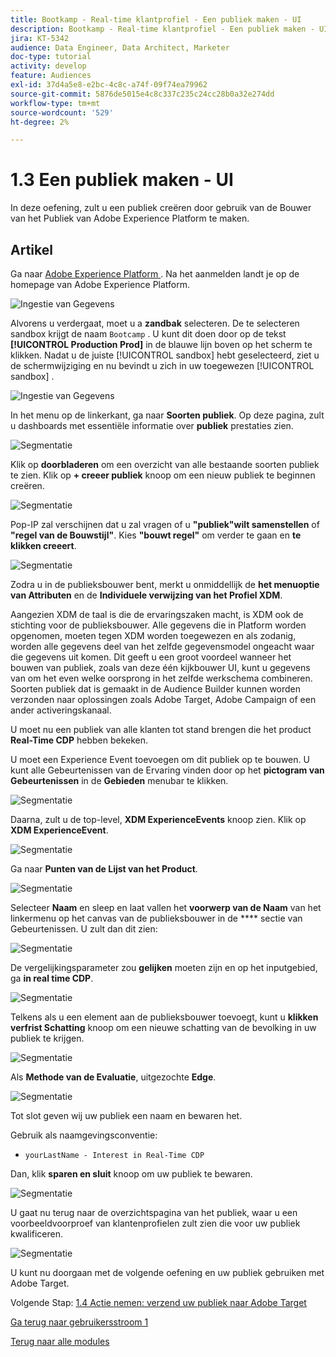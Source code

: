 ```yaml
---
title: Bootkamp - Real-time klantprofiel - Een publiek maken - UI
description: Bootkamp - Real-time klantprofiel - Een publiek maken - UI
jira: KT-5342
audience: Data Engineer, Data Architect, Marketer
doc-type: tutorial
activity: develop
feature: Audiences
exl-id: 37d4a5e8-e2bc-4c8c-a74f-09f74ea79962
source-git-commit: 5876de5015e4c8c337c235c24cc28b0a32e274dd
workflow-type: tm+mt
source-wordcount: '529'
ht-degree: 2%

---
```


# 1.3 Een publiek maken - UI

In deze oefening, zult u een publiek creëren door gebruik van de Bouwer van het Publiek van Adobe Experience Platform te maken.

## Artikel

Ga naar [ Adobe Experience Platform ](https://experience.adobe.com/platform). Na het aanmelden landt je op de homepage van Adobe Experience Platform.

![ Ingestie van Gegevens ](./images/home.png)

Alvorens u verdergaat, moet u a **zandbak** selecteren. De te selecteren sandbox krijgt de naam ``Bootcamp`` . U kunt dit doen door op de tekst **[!UICONTROL Production Prod]** in de blauwe lijn boven op het scherm te klikken. Nadat u de juiste [!UICONTROL sandbox] hebt geselecteerd, ziet u de schermwijziging en nu bevindt u zich in uw toegewezen [!UICONTROL sandbox] .

![ Ingestie van Gegevens ](./images/sb1.png)

In het menu op de linkerkant, ga naar **Soorten publiek**. Op deze pagina, zult u dashboards met essentiële informatie over **publiek** prestaties zien.

![Segmentatie](./images/menuseg.png)

Klik op **doorbladeren** om een overzicht van alle bestaande soorten publiek te zien. Klik op **+ creeer publiek** knoop om een nieuw publiek te beginnen creëren.


![Segmentatie](./images/segmentationui.png)

Pop-IP zal verschijnen dat u zal vragen of u **&quot;publiek&quot;wilt samenstellen** of **&quot;regel van de Bouwstijl&quot;**. Kies **&quot;bouwt regel&quot;** om verder te gaan en **te klikken creeert**.

![Segmentatie][def]

Zodra u in de publieksbouwer bent, merkt u onmiddellijk de **het menuoptie van Attributen** en de **Individuele verwijzing van het Profiel XDM**.


Aangezien XDM de taal is die de ervaringszaken macht, is XDM ook de stichting voor de publieksbouwer. Alle gegevens die in Platform worden opgenomen, moeten tegen XDM worden toegewezen en als zodanig, worden alle gegevens deel van het zelfde gegevensmodel ongeacht waar die gegevens uit komen. Dit geeft u een groot voordeel wanneer het bouwen van publiek, zoals van deze één kijkbouwer UI, kunt u gegevens van om het even welke oorsprong in het zelfde werkschema combineren. Soorten publiek dat is gemaakt in de Audience Builder kunnen worden verzonden naar oplossingen zoals Adobe Target, Adobe Campaign of een ander activeringskanaal.

U moet nu een publiek van alle klanten tot stand brengen die het product **Real-Time CDP** hebben bekeken.

U moet een Experience Event toevoegen om dit publiek op te bouwen. U kunt alle Gebeurtenissen van de Ervaring vinden door op het **pictogram van Gebeurtenissen** in de **Gebieden** menubar te klikken.

![Segmentatie](./images/findee.png)

Daarna, zult u de top-level, **XDM ExperienceEvents** knoop zien. Klik op **XDM ExperienceEvent**.

![Segmentatie](./images/see.png)

Ga naar **Punten van de Lijst van het Product**.

![Segmentatie](./images/plitems.png)

Selecteer **Naam** en sleep en laat vallen het **voorwerp van de Naam** van het linkermenu op het canvas van de publieksbouwer in de **** sectie van Gebeurtenissen. U zult dan dit zien:

![Segmentatie](./images/eewebpdtlname.png)

De vergelijkingsparameter zou **gelijken** moeten zijn en op het inputgebied, ga **in real time CDP**.

![Segmentatie](./images/pv.png)

Telkens als u een element aan de publieksbouwer toevoegt, kunt u **klikken verfrist Schatting** knoop om een nieuwe schatting van de bevolking in uw publiek te krijgen.

![Segmentatie](./images/refreshest.png)

Als **Methode van de Evaluatie**, uitgezochte **Edge**.

![Segmentatie](./images/evedge.png)

Tot slot geven wij uw publiek een naam en bewaren het.

Gebruik als naamgevingsconventie:

- `yourLastName - Interest in Real-Time CDP`

Dan, klik **sparen en sluit** knoop om uw publiek te bewaren.

![Segmentatie](./images/segmentname.png)

U gaat nu terug naar de overzichtspagina van het publiek, waar u een voorbeeldvoorproef van klantenprofielen zult zien die voor uw publiek kwalificeren.

![Segmentatie](./images/savedsegment.png)

U kunt nu doorgaan met de volgende oefening en uw publiek gebruiken met Adobe Target.

Volgende Stap: [ 1.4 Actie nemen: verzend uw publiek naar Adobe Target ](./ex4.md)

[Ga terug naar gebruikersstroom 1](./uc1.md)

[Terug naar alle modules](../../overview.md)


[def]: ./images/segmentationpopup.png
